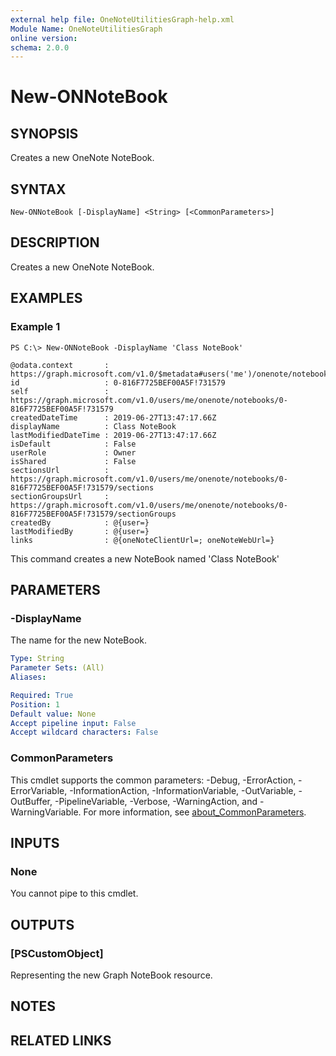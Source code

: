 ```yaml
---
external help file: OneNoteUtilitiesGraph-help.xml
Module Name: OneNoteUtilitiesGraph
online version:
schema: 2.0.0
---
```


# New-ONNoteBook

## SYNOPSIS
Creates a new OneNote NoteBook.

## SYNTAX

```
New-ONNoteBook [-DisplayName] <String> [<CommonParameters>]
```

## DESCRIPTION
Creates a new OneNote NoteBook.

## EXAMPLES

### Example 1
```
PS C:\> New-ONNoteBook -DisplayName 'Class NoteBook'

@odata.context       : https://graph.microsoft.com/v1.0/$metadata#users('me')/onenote/notebooks/$entity
id                   : 0-816F7725BEF00A5F!731579
self                 : https://graph.microsoft.com/v1.0/users/me/onenote/notebooks/0-816F7725BEF00A5F!731579
createdDateTime      : 2019-06-27T13:47:17.66Z
displayName          : Class NoteBook
lastModifiedDateTime : 2019-06-27T13:47:17.66Z
isDefault            : False
userRole             : Owner
isShared             : False
sectionsUrl          : https://graph.microsoft.com/v1.0/users/me/onenote/notebooks/0-816F7725BEF00A5F!731579/sections
sectionGroupsUrl     : https://graph.microsoft.com/v1.0/users/me/onenote/notebooks/0-816F7725BEF00A5F!731579/sectionGroups
createdBy            : @{user=}
lastModifiedBy       : @{user=}
links                : @{oneNoteClientUrl=; oneNoteWebUrl=}
```

This command creates a new NoteBook named 'Class NoteBook'

## PARAMETERS

### -DisplayName
The name for the new NoteBook.

```yaml
Type: String
Parameter Sets: (All)
Aliases:

Required: True
Position: 1
Default value: None
Accept pipeline input: False
Accept wildcard characters: False
```

### CommonParameters
This cmdlet supports the common parameters: -Debug, -ErrorAction, -ErrorVariable, -InformationAction, -InformationVariable, -OutVariable, -OutBuffer, -PipelineVariable, -Verbose, -WarningAction, and -WarningVariable. For more information, see [about_CommonParameters](http://go.microsoft.com/fwlink/?LinkID=113216).

## INPUTS

### None
You cannot pipe to this cmdlet.
## OUTPUTS
### [PSCustomObject]
Representing the new Graph NoteBook resource.
## NOTES

## RELATED LINKS
